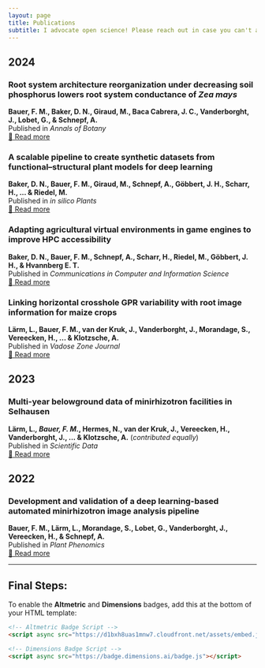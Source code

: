 ```yaml
---
layout: page
title: Publications
subtitle: I advocate open science! Please reach out in case you can't access any of my publications.
---
```


## 2024

### Root system architecture reorganization under decreasing soil phosphorus lowers root system conductance of *Zea mays*
**Bauer, F. M., Baker, D. N., Giraud, M., Baca Cabrera, J. C., Vanderborght, J., Lobet, G., & Schnepf, A.**  
Published in *Annals of Botany*  
[🔗 Read more](https://doi.org/10.1093/aob/mcae198)  
<span style="float:right;">
<span class="altmetric-embed" data-badge-type="donut" data-doi="10.1093/aob/mcae198"></span>
<span class="__dimensions_badge_embed__" data-doi="10.1093/aob/mcae198" data-style="small_circle"></span>
</span>

### A scalable pipeline to create synthetic datasets from functional–structural plant models for deep learning
**Baker, D. N., Bauer, F. M., Giraud, M., Schnepf, A., Göbbert, J. H., Scharr, H., ... & Riedel, M.**  
Published in *in silico Plants*  
[🔗 Read more](https://doi.org/10.1093/insilicoplants/diad022)  
<span style="float:right;">
<span class="altmetric-embed" data-badge-type="donut" data-doi="10.1093/insilicoplants/diad022"></span>
<span class="__dimensions_badge_embed__" data-doi="10.1093/insilicoplants/diad022" data-style="small_circle"></span>
</span>

### Adapting agricultural virtual environments in game engines to improve HPC accessibility
**Baker, D. N., Bauer, F. M., Schnepf, A., Scharr, H., Riedel, M., Göbbert, J. H., & Hvannberg E. T.**  
Published in *Communications in Computer and Information Science*  
[🔗 Read more](https://doi.org/10.34734/FZJ-2024-03386)  
<span style="float:right;">
<span class="altmetric-embed" data-badge-type="donut" data-doi="10.34734/FZJ-2024-03386"></span>
<span class="__dimensions_badge_embed__" data-doi="10.34734/FZJ-2024-03386" data-style="small_circle"></span>
</span>

### Linking horizontal crosshole GPR variability with root image information for maize crops
**Lärm, L., Bauer, F. M., van der Kruk, J., Vanderborght, J., Morandage, S., Vereecken, H., ... & Klotzsche, A.**  
Published in *Vadose Zone Journal*  
[🔗 Read more](https://doi.org/10.1002/vzj2.20293)  
<span style="float:right;">
<span class="altmetric-embed" data-badge-type="donut" data-doi="10.1002/vzj2.20293"></span>
<span class="__dimensions_badge_embed__" data-doi="10.1002/vzj2.20293" data-style="small_circle"></span>
</span>

## 2023

### Multi-year belowground data of minirhizotron facilities in Selhausen
**Lärm, L.*, Bauer, F. M.*, Hermes, N., van der Kruk, J., Vereecken, H., Vanderborght, J., ... & Klotzsche, A.** (*contributed equally*)  
Published in *Scientific Data*  
[🔗 Read more](https://doi.org/10.1038/s41597-023-02570-9)  
<span style="float:right;">
<span class="altmetric-embed" data-badge-type="donut" data-doi="10.1038/s41597-023-02570-9"></span>
<span class="__dimensions_badge_embed__" data-doi="10.1038/s41597-023-02570-9" data-style="small_circle"></span>
</span>

## 2022

### Development and validation of a deep learning-based automated minirhizotron image analysis pipeline
**Bauer, F. M., Lärm, L., Morandage, S., Lobet, G., Vanderborght, J., Vereecken, H., & Schnepf, A.**  
Published in *Plant Phenomics*  
[🔗 Read more](https://doi.org/10.34133/2022/9758532)  
<span style="float:right;">
<span class="altmetric-embed" data-badge-type="donut" data-doi="10.34133/2022/9758532"></span>
<span class="__dimensions_badge_embed__" data-doi="10.34133/2022/9758532" data-style="small_circle"></span>
</span>

---

## **Final Steps:**
To enable the **Altmetric** and **Dimensions** badges, add this at the bottom of your HTML template:

```html
<!-- Altmetric Badge Script -->
<script async src="https://d1bxh8uas1mnw7.cloudfront.net/assets/embed.js"></script>

<!-- Dimensions Badge Script -->
<script async src="https://badge.dimensions.ai/badge.js"></script>
